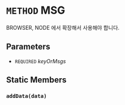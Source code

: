 # `METHOD` MSG
BROWSER, NODE 에서 확장해서 사용해야 합니다.

## Parameters
* `REQUIRED` *keyOrMsgs*

## Static Members

### `addData(data)`
